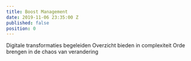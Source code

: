 ```yaml
---
title: Boost Management
date: 2019-11-06 23:35:00 Z
published: false
position: 0
---
```


Digitale transformaties begeleiden
Overzicht bieden in complexiteit
Orde brengen in de chaos van verandering
